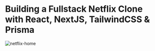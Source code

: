 # Building a Fullstack Netflix Clone with React, NextJS, TailwindCSS & Prisma

![netflix-home](https://github.com/PavitarSharma/Netflix-Clone/assets/76960865/739f8d2b-f6b6-446d-a0cc-9d1433656ed0)



